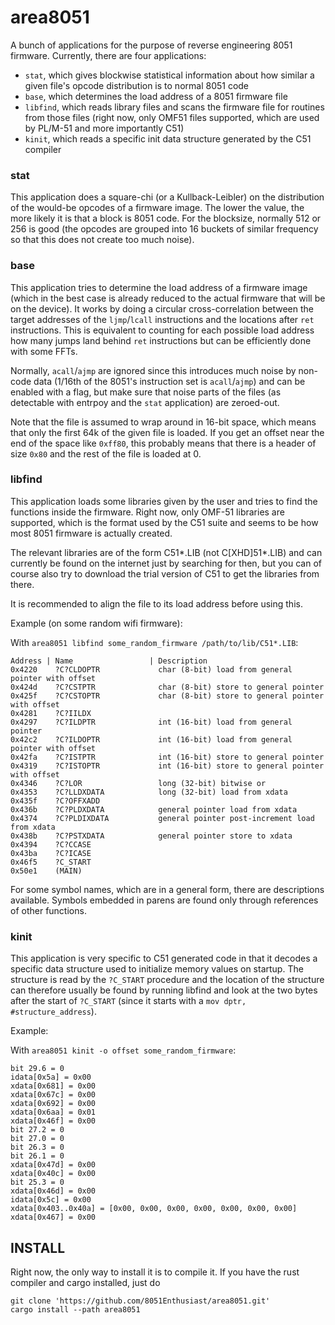 # area8051
A bunch of applications for the purpose of reverse engineering 8051 firmware.
Currently, there are four applications:
* `stat`, which gives blockwise statistical information about how similar a given file's opcode distribution is to normal 8051 code
* `base`, which determines the load address of a 8051 firmware file
* `libfind`, which reads library files and scans the firmware file for routines from those files (right now, only OMF51 files supported, which are used by PL/M-51 and more importantly C51)
* `kinit`, which reads a specific init data structure generated by the C51 compiler

### stat
This application does a square-chi (or a Kullback-Leibler) on the distribution of the would-be opcodes of a firmware image.
The lower the value, the more likely it is that a block is 8051 code.
For the blocksize, normally 512 or 256 is good (the opcodes are grouped into 16 buckets of similar frequency so that this does not create too much noise).

### base
This application tries to determine the load address of a firmware image (which in the best case is already reduced to the actual firmware that will be on the device).
It works by doing a circular cross-correlation between the target addresses of the `ljmp`/`lcall` instructions and the locations after `ret` instructions.
This is equivalent to counting for each possible load address how many jumps land behind `ret` instructions but can be efficiently done with some FFTs.

Normally, `acall`/`ajmp` are ignored since this introduces much noise by non-code data (1/16th of the 8051's instruction set is `acall`/`ajmp`) and can be enabled with a flag, but make sure that noise parts of the files (as detectable with entrpoy and the `stat` application) are zeroed-out.

Note that the file is assumed to wrap around in 16-bit space, which means that only the first 64k of the given file is loaded.
If you get an offset near the end of the space like `0xff80`, this probably means that there is a header of size `0x80` and the rest of the file is loaded at 0.

### libfind
This application loads some libraries given by the user and tries to find the functions inside the firmware.
Right now, only OMF-51 libraries are supported, which is the format used by the C51 suite and seems to be how most 8051 firmware is actually created.

The relevant libraries are of the form C51\*.LIB (not C[XHD]51\*.LIB) and can currently be found on the internet just by searching for then, but you can of course also try to download the trial version of C51 to get the libraries from there.

It is recommended to align the file to its load address before using this.

Example (on some random wifi firmware):

With `area8051 libfind some_random_firmware /path/to/lib/C51*.LIB`:
```
Address | Name                 | Description
0x4220    ?C?CLDOPTR             char (8-bit) load from general pointer with offset
0x424d    ?C?CSTPTR              char (8-bit) store to general pointer
0x425f    ?C?CSTOPTR             char (8-bit) store to general pointer with offset
0x4281    ?C?IILDX              
0x4297    ?C?ILDPTR              int (16-bit) load from general pointer
0x42c2    ?C?ILDOPTR             int (16-bit) load from general pointer with offset
0x42fa    ?C?ISTPTR              int (16-bit) store to general pointer
0x4319    ?C?ISTOPTR             int (16-bit) store to general pointer with offset
0x4346    ?C?LOR                 long (32-bit) bitwise or
0x4353    ?C?LLDXDATA            long (32-bit) load from xdata
0x435f    ?C?OFFXADD            
0x436b    ?C?PLDXDATA            general pointer load from xdata
0x4374    ?C?PLDIXDATA           general pointer post-increment load from xdata
0x438b    ?C?PSTXDATA            general pointer store to xdata
0x4394    ?C?CCASE              
0x43ba    ?C?ICASE              
0x46f5    ?C_START              
0x50e1    (MAIN)                
```

For some symbol names, which are in a general form, there are descriptions available.
Symbols embedded in parens are found only through references of other functions.

### kinit
This application is very specific to C51 generated code in that it decodes a specific data structure used to initialize memory values on startup.
The structure is read by the `?C_START` procedure and the location of the structure can therefore usually be found by running libfind and look at the two bytes after the start of `?C_START` (since it starts with a `mov dptr, #structure_address`).

Example:

With `area8051 kinit -o offset some_random_firmware`:
```
bit 29.6 = 0
idata[0x5a] = 0x00
xdata[0x681] = 0x00
xdata[0x67c] = 0x00
xdata[0x692] = 0x00
xdata[0x6aa] = 0x01
xdata[0x46f] = 0x00
bit 27.2 = 0
bit 27.0 = 0
bit 26.3 = 0
bit 26.1 = 0
xdata[0x47d] = 0x00
xdata[0x40c] = 0x00
bit 25.3 = 0
xdata[0x46d] = 0x00
idata[0x5c] = 0x00
xdata[0x403..0x40a] = [0x00, 0x00, 0x00, 0x00, 0x00, 0x00, 0x00]
xdata[0x467] = 0x00
```

## INSTALL
Right now, the only way to install it is to compile it.
If you have the rust compiler and cargo installed, just do
```
git clone 'https://github.com/8051Enthusiast/area8051.git'
cargo install --path area8051
```

